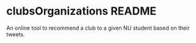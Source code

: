 clubsOrganizations README
============
An online tool to recommend a club to a given NU student based on their tweets.
